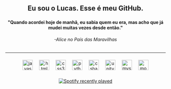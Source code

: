 <h2 align="center">Eu sou o Lucas. Esse é meu GitHub.</h2>

###

<h4 align="center">"Quando acordei hoje de manhã, eu sabia quem eu era, mas acho que já mudei muitas vezes desde então."</h4>
<h6 align="center">-Alice no País das Maravilhas</h6>

---
###

<div align="center">
  <img src="https://cdn.jsdelivr.net/gh/devicons/devicon/icons/javascript/javascript-original.svg" height="32" alt="javascript logo"  />
  <img width="12" />
  <img src="https://cdn.jsdelivr.net/gh/devicons/devicon/icons/html5/html5-original.svg" height="32" alt="html5 logo"  />
  <img width="12" />
  <img src="https://cdn.jsdelivr.net/gh/devicons/devicon/icons/css3/css3-original.svg" height="32" alt="css3 logo"  />
  <img width="12" />
  <img src="https://cdn.jsdelivr.net/gh/devicons/devicon/icons/python/python-original.svg" height="32" alt="python logo"  />
  <img width="12" />
  <img src="https://cdn.jsdelivr.net/gh/devicons/devicon/icons/csharp/csharp-original.svg" height="32" alt="csharp logo"  />
  <img width="12" />
  <img src="https://cdn.jsdelivr.net/gh/devicons/devicon/icons/unity/unity-original.svg" height="32" alt="unity logo"  />
  <img width="12" />
  <img src="https://cdn.jsdelivr.net/gh/devicons/devicon/icons/mysql/mysql-original.svg" height="32" alt="mysql logo"  />
  <img width="12" />
  <img src="https://cdn.jsdelivr.net/gh/devicons/devicon/icons/mongodb/mongodb-original.svg" height="32" alt="mongodb logo"  />
</div>

###

<div align="center">
  <a href="https://open.spotify.com/user/316xkuy4rtovn4um7xi5rwlcyfdm">
    <img src="https://spotify-recently-played-readme.vercel.app/api?user=316xkuy4rtovn4um7xi5rwlcyfdm&count=5&unique=false" alt="Spotify recently played"  />
  </a>
</div>

###
